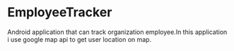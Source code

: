 # EmployeeTracker
Android application that can track organization employee.In this application i use google map api to get user location on map.

